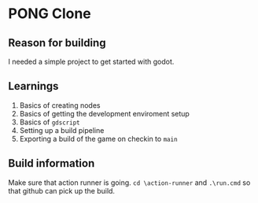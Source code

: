 # PONG Clone

## Reason for building

I needed a simple project to get started with godot.

## Learnings

1) Basics of creating nodes
1) Basics of getting the development enviroment setup
1) Basics of `gdscript`
1) Setting up a build pipeline
1) Exporting a build of the game on checkin to `main`

## Build information

Make sure that action runner is going. `cd \action-runner` and `.\run.cmd` so that github can pick up the build.